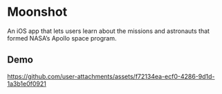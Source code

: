 # Moonshot

An iOS app that lets users learn about the missions and astronauts that formed NASA’s Apollo space program.

## Demo
https://github.com/user-attachments/assets/f72134ea-ecf0-4286-9d1d-1a3b1e0f0921

